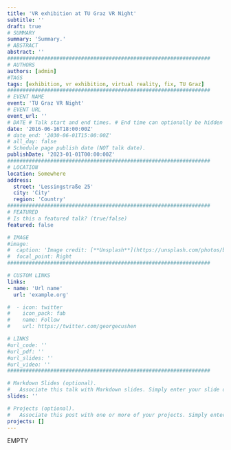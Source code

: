 ```yaml
---
title: 'VR exhibition at TU Graz VR Night'
subtitle: ''
draft: true
# SUMMARY
summary: 'Summary.'
# ABSTRACT 
abstract: ''
##################################################################
# AUTHORS 
authors: [admin]
#TAGS
tags: [exhibition, vr exhibition, virtual reality, fix, TU Graz]
##################################################################
# EVENT NAME 
event: 'TU Graz VR Night'
# EVENT URL 
event_url: ''
# DATE # Talk start and end times. # End time can optionally be hidden by prefixing the line with `#`.
date: '2016-06-16T18:00:00Z'
# date_end: '2030-06-01T15:00:00Z'
# all_day: false
# Schedule page publish date (NOT talk date).
publishDate: '2023-01-01T00:00:00Z'
##################################################################
# LOCATION 
location: Somewhere
address:
  street: 'Lessingstraße 25'
  city: 'City'
  region: 'Country'
##################################################################
# FEATURED
# Is this a featured talk? (true/false)
featured: false

# IMAGE 
#image:
#  caption: 'Image credit: [**Unsplash**](https://unsplash.com/photos/bzdhc5b3Bxs)'
#  focal_point: Right
##################################################################

# CUSTOM LINKS 
links:
- name: 'Url name'
  url: 'example.org'

#  - icon: twitter
#    icon_pack: fab
#    name: Follow
#    url: https://twitter.com/georgecushen

# LINKS 
#url_code: ''
#url_pdf: ''
#url_slides: ''
#url_video: ''
##################################################################

# Markdown Slides (optional).
#   Associate this talk with Markdown slides. Simply enter your slide deck's filename without extension. Otherwise, set `slides = ""`.
slides: ''

# Projects (optional).
#   Associate this post with one or more of your projects. Simply enter your project's folder or file name without extension. Otherwise, set `projects = []`.
projects: []
---
```


EMPTY